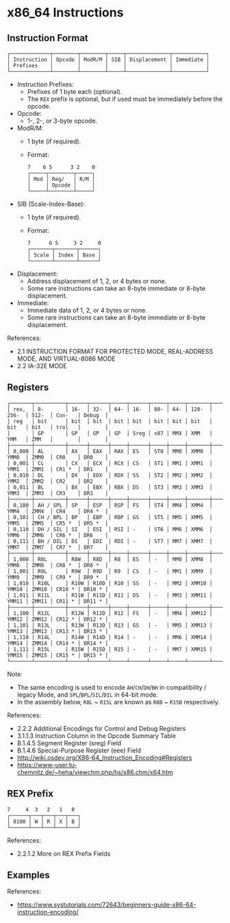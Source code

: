 # x86_64 Instructions

## Instruction Format
    ┌─────────────┬────────┬────────┬─────┬──────────────┬───────────┐
    │ Instruction │ Opcode │ ModR/M │ SIB │ Displacement │ Immediate │
    │ Prefixes    │        │        │     │              │           │
    └─────────────┴────────┴────────┴─────┴──────────────┴───────────┘

- Instruction Prefixes:
  - Prefixes of 1 byte each (optional).
  - The `REX` prefix is optional, but if used must be immediately before the opcode.
- Opcode:
  - 1-, 2-, or 3-byte opcode.
- ModR/M:
  - 1 byte (if required).
  - Format:

        7    6 5      3 2    0
        ┌─────┬────────┬─────┐
        │ Mod │ Reg/   │ R/M │
        │     │ Opcode │     │
        └─────┴────────┴─────┘
- SIB (Scale-Index-Base):
  - 1 byte (if required).
  - Format:

        7      6 5     3 2     0
        ┌───────┬───────┬──────┐
        │ Scale │ Index │ Base │
        └───────┴───────┴──────┘
- Displacement:
  - Address displacement of 1, 2, or 4 bytes or none.
  - Some rare instructions can take an 8-byte immediate or 8-byte displacement.
- Immediate:
  - Immediate data of 1, 2, or 4 bytes or none.
  - Some rare instructions can take an 8-byte immediate or 8-byte displacement.

References:
- 2.1 INSTRUCTION FORMAT FOR PROTECTED MODE, REAL-ADDRESS MODE, AND VIRTUAL-8086 MODE
- 2.2 IA-32E MODE

## Registers
    ┌───────┬──────────┬──────┬──────┬─────┬──────┬─────┬─────┬───────┬───────┬───────┬────────┬────────┐
    │ rex,  │ 8-       │ 16-  │ 32-  │ 64- │ 16-  │ 80- │ 64- │ 128-  │ 256-  │ 512-  │ Con-   │ Debug  │
    │ reg   │ bit      │ bit  │ bit  │ bit │ bit  │ bit │ bit │ bit   │ bit   │ bit   │ trol   │        │
    │       │ GP       │ GP   │ GP   │ GP  │ Sreg │ x87 │ MMX │ XMM   │ YMM   │ ZMM   │        │        │
    ├───────┼──────────┼──────┼──────┼─────┼──────┼─────┼─────┼───────┼───────┼───────┼────────┼────────┤
    │ 0,000 │ AL       │ AX   │ EAX  │ RAX │ ES   │ ST0 │ MM0 │ XMM0  │ YMM0  │ ZMM0  │ CR0    │ DR0    │
    │ 0,001 │ CL       │ CX   │ ECX  │ RCX │ CS   │ ST1 │ MM1 │ XMM1  │ YMM1  │ ZMM1  │ CR1 *  │ DR1    │
    │ 0,010 │ DL       │ DX   │ EDX  │ RDX │ SS   │ ST2 │ MM2 │ XMM2  │ YMM2  │ ZMM2  │ CR2    │ DR2    │
    │ 0,011 │ BL       │ BX   │ EBX  │ RBX │ DS   │ ST3 │ MM3 │ XMM3  │ YMM3  │ ZMM3  │ CR3    │ DR3    │
    ├───────┼──────────┼──────┼──────┼─────┼──────┼─────┼─────┼───────┼───────┼───────┼────────┼────────┤
    │ 0,100 │ AH / SPL │ SP   │ ESP  │ RSP │ FS   │ ST4 │ MM4 │ XMM4  │ YMM4  │ ZMM4  │ CR4    │ DR4 *  │
    │ 0,101 │ CH / BPL │ BP   │ EBP  │ RBP │ GS   │ ST5 │ MM5 │ XMM5  │ YMM5  │ ZMM5  │ CR5 *  │ DR5 *  │
    │ 0,110 │ DH / SIL │ SI   │ ESI  │ RSI │ -    │ ST6 │ MM6 │ XMM6  │ YMM6  │ ZMM6  │ CR6 *  │ DR6    │
    │ 0,111 │ BH / DIL │ DI   │ EDI  │ RDI │ -    │ ST7 │ MM7 │ XMM7  │ YMM7  │ ZMM7  │ CR7 *  │ DR7    │
    ├───────┼──────────┼──────┼──────┼─────┼──────┼─────┼─────┼───────┼───────┼───────┼────────┼────────┤
    │ 1,000 │ R8L      │ R8W  │ R8D  │ R8  │ ES   │ -   │ MM0 │ XMM8  │ YMM8  │ ZMM8  │ CR8 *  │ DR8 *  │
    │ 1,001 │ R9L      │ R9W  │ R9D  │ R9  │ CS   │ -   │ MM1 │ XMM9  │ YMM9  │ ZMM9  │ CR9 *  │ DR9 *  │
    │ 1,010 │ R10L     │ R10W │ R10D │ R10 │ SS   │ -   │ MM2 │ XMM10 │ YMM10 │ ZMM10 │ CR10 * │ DR10 * │
    │ 1,011 │ R11L     │ R11W │ R11D │ R11 │ DS   │ -   │ MM3 │ XMM11 │ YMM11 │ ZMM11 │ CR11 * │ DR11 * │
    ├───────┼──────────┼──────┼──────┼─────┼──────┼─────┼─────┼───────┼───────┼───────┼────────┼────────┤
    │ 1,100 │ R12L     │ R12W │ R12D │ R12 │ FS   │ -   │ MM4 │ XMM12 │ YMM12 │ ZMM12 │ CR12 * │ DR12 * │
    │ 1,101 │ R13L     │ R13W │ R13D │ R13 │ GS   │ -   │ MM5 │ XMM13 │ YMM13 │ ZMM13 │ CR13 * │ DR13 * │
    │ 1,110 │ R14L     │ R14W │ R14D │ R14 │ -    │ -   │ MM6 │ XMM14 │ YMM14 │ ZMM14 │ CR14 * │ DR14 * │
    │ 1,111 │ R15L     │ R15W │ R15D │ R15 │ -    │ -   │ MM7 │ XMM15 │ YMM15 │ ZMM15 │ CR15 * │ DR15 * │
    └───────┴──────────┴──────┴──────┴─────┴──────┴─────┴─────┴───────┴───────┴───────┴────────┴────────┘

Note:
- The same encoding is used to encode `AH`/`CH`/`DH`/`BH` in compatibility /
  legacy Mode, and `SPL`/`BPL`/`SIL`/`DIL` in 64-bit mode.
- In the assembly below, `R8L` ~ `R15L` are known as `R8B` ~ `R15B` respectively.

References:
- 2.2.2 Additional Encodings for Control and Debug Registers
- 3.1.1.3 Instruction Column in the Opcode Summary Table
- B.1.4.5 Segment Register (sreg) Field
- B.1.4.6 Special-Purpose Register (eee) Field
- http://wiki.osdev.org/X86-64_Instruction_Encoding#Registers
- https://www-user.tu-chemnitz.de/~heha/viewchm.php/hs/x86.chm/x64.htm

## REX Prefix

    7     4  3   2   1   0
    ┌──────┬───┬───┬───┬───┐
    │ 0100 │ W │ R │ X │ B │
    └──────┴───┴───┴───┴───┘

References:
- 2.2.1.2 More on REX Prefix Fields

## Examples

References:
- https://www.systutorials.com/72643/beginners-guide-x86-64-instruction-encoding/

